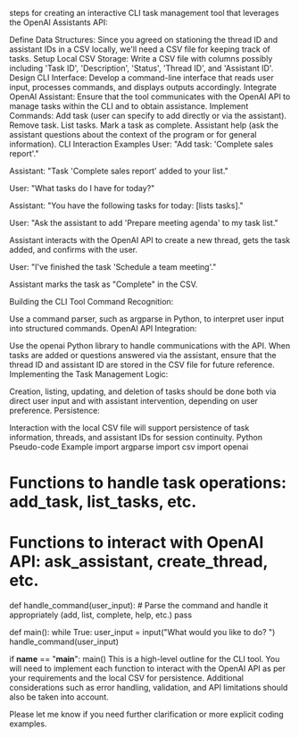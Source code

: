 steps for creating an interactive CLI task management tool that leverages the OpenAI Assistants API:

Define Data Structures: Since you agreed on stationing the thread ID and assistant IDs in a CSV locally, we'll need a CSV file for keeping track of tasks.
Setup Local CSV Storage: Write a CSV file with columns possibly including 'Task ID', 'Description', 'Status', 'Thread ID', and 'Assistant ID'.
Design CLI Interface: Develop a command-line interface that reads user input, processes commands, and displays outputs accordingly.
Integrate OpenAI Assistant: Ensure that the tool communicates with the OpenAI API to manage tasks within the CLI and to obtain assistance.
Implement Commands:
Add task (user can specify to add directly or via the assistant).
Remove task.
List tasks.
Mark a task as complete.
Assistant help (ask the assistant questions about the context of the program or for general information).
CLI Interaction Examples
User: "Add task: 'Complete sales report'."

Assistant: "Task 'Complete sales report' added to your list."

User: "What tasks do I have for today?"

Assistant: "You have the following tasks for today: [lists tasks]."

User: "Ask the assistant to add 'Prepare meeting agenda' to my task list."

Assistant interacts with the OpenAI API to create a new thread, gets the task added, and confirms with the user.

User: "I've finished the task 'Schedule a team meeting'."

Assistant marks the task as "Complete" in the CSV.

Building the CLI Tool
Command Recognition:

Use a command parser, such as argparse in Python, to interpret user input into structured commands.
OpenAI API Integration:

Use the openai Python library to handle communications with the API.
When tasks are added or questions answered via the assistant, ensure that the thread ID and assistant ID are stored in the CSV file for future reference.
Implementing the Task Management Logic:

Creation, listing, updating, and deletion of tasks should be done both via direct user input and with assistant intervention, depending on user preference.
Persistence:

Interaction with the local CSV file will support persistence of task information, threads, and assistant IDs for session continuity.
Python Pseudo-code Example
import argparse
import csv
import openai

# Functions to handle task operations: add_task, list_tasks, etc.
# Functions to interact with OpenAI API: ask_assistant, create_thread, etc.

def handle_command(user_input):
    # Parse the command and handle it appropriately (add, list, complete, help, etc.)
    pass

def main():
    while True:
        user_input = input("What would you like to do? ")
        handle_command(user_input)

if __name__ == "__main__":
    main()
This is a high-level outline for the CLI tool. You will need to implement each function to interact with the OpenAI API as per your requirements and the local CSV for persistence. Additional considerations such as error handling, validation, and API limitations should also be taken into account.

Please let me know if you need further clarification or more explicit coding examples.
